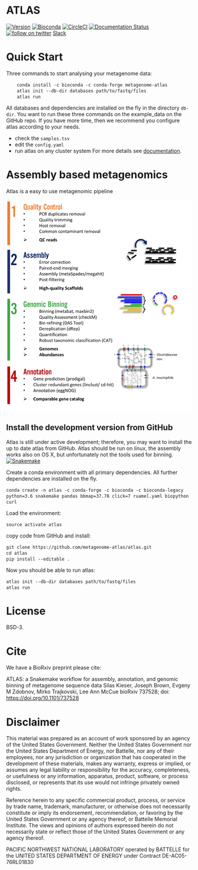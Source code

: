# ATLAS

[![Version](https://anaconda.org/bioconda/metagenome-atlas/badges/version.svg)](https://anaconda.org/bioconda/metagenome-atlas)
[![Bioconda](https://img.shields.io/conda/dn/bioconda/metagenome-atlas.svg?label=Bioconda )](https://anaconda.org/bioconda/metagenome-atlas)
[![CircleCI](https://circleci.com/gh/metagenome-atlas/atlas/tree/master.svg?style=svg)](https://circleci.com/gh/metagenome-atlas/atlas/tree/master)
[![Documentation Status](https://readthedocs.org/projects/metagenome-atlas/badge/?version=latest)](https://metagenome-atlas.readthedocs.io/en/latest/?badge=latest)
[![follow on twitter](https://img.shields.io/twitter/follow/SilasKieser.svg?style=social&label=Follow)](https://twitter.com/search?f=tweets&q=%40SilasKieser%20%23metagenomeAtlas&src=typd)
[Slack](https://join.slack.com/t/metagenome-atlas/shared_invite/enQtNTEzMDk2NzI4NjI5LWYxMDVhMzNhMzY3ZDBlOTVjOWI1YzMzNjgwMTZkMDQ0MTNjMDUxZDBhMDkzOTdkMDdiYTAwZDRiOWUwMTY0NDU)

# Quick Start

Three commands to start analysing your metagenome data:
```
    conda install -c bioconda -c conda-forge metagenome-atlas
    atlas init --db-dir databases path/to/fastq/files
    atlas run
```
All databases and dependencies are installed on the fly in the directory `db-dir`.
You want to run these three commands on the example_data on the GitHub repo.
If you have more time, then we recommend you configure atlas according to your needs.
  - check the `samples.tsv`
  - edit the `config.yaml`
  - run atlas on any cluster system
For more details see [documentation](https://metagenome-atlas.rtfd.io/).

# Assembly based metagenomics

Atlas is a easy to use metagenomic pipeline

![scheme of workflow](resources/images/ATLAS_scheme.png?raw=true)


## Install the development version from GitHub
Atlas is still under active development; therefore, you may want to install the up to date atlas from GitHub. Atlas should be run on _linux_, the assembly works also on OS X, but unfortunately not the tools used for binning.
[![Snakemake](https://img.shields.io/badge/snakemake-≥5.4.5-brightgreen.svg)](https://snakemake.bitbucket.io)

Create a conda environment with all primary dependencies. All further dependencies are installed on the fly.
```
conda create -n atlas -c conda-forge -c bioconda -c bioconda-legacy python=3.6 snakemake pandas bbmap=37.78 click=7 ruamel.yaml biopython curl
```
Load the environment:
```
source activate atlas
```
copy code from GitHub and install:
```
git clone https://github.com/metagenome-atlas/atlas.git
cd atlas
pip install --editable .
```
Now you should be able to run atlas:
```
atlas init --db-dir databases path/to/fastq/files
atlas run
```


# License

BSD-3.

# Cite

We have a BioRxiv preprint please cite:

ATLAS: a Snakemake workflow for assembly, annotation, and genomic binning of metagenome sequence data
Silas Kieser, Joseph Brown, Evgeny M Zdobnov, Mirko Trajkovski, Lee Ann McCue
bioRxiv 737528; doi: https://doi.org/10.1101/737528

# Disclaimer

This material was prepared as an account of work sponsored by an agency of the
United States Government.  Neither the United States Government nor the United
States Department of Energy, nor Battelle, nor any of their employees, nor any
jurisdiction or organization that has cooperated in the development of these
materials, makes any warranty, express or implied, or assumes any legal
liability or responsibility for the accuracy, completeness, or usefulness or
any information, apparatus, product, software, or process disclosed, or
represents that its use would not infringe privately owned rights.

Reference herein to any specific commercial product, process, or service by
trade name, trademark, manufacturer, or otherwise does not necessarily
constitute or imply its endorsement, recommendation, or favoring by the United
States Government or any agency thereof, or Battelle Memorial Institute. The
views and opinions of authors expressed herein do not necessarily state or
reflect those of the United States Government or any agency thereof.

PACIFIC NORTHWEST NATIONAL LABORATORY operated by BATTELLE for the UNITED
STATES DEPARTMENT OF ENERGY under Contract DE-AC05-76RL01830

